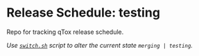 # Release Schedule: testing

Repo for tracking qTox release schedule.



*Use [`switch.sh`] script to alter the current state `merging | testing`.*



[`switch.sh`]: /switch.sh
